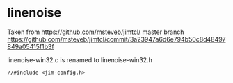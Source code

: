 # linenoise

Taken from https://github.com/msteveb/jimtcl/ master branch https://github.com/msteveb/jimtcl/commit/3a23947a6d6e794b50c8d48497849a05415f1b3f

linenoise-win32.c is renamed to linenoise-win32.h

`//#include <jim-config.h>`